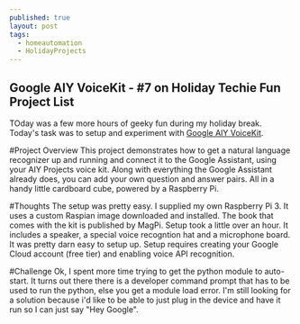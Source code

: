 ```yaml
---
published: true
layout: post
tags:
  - homeautomation
  - HolidayProjects
---
```

## Google AIY VoiceKit - #7 on Holiday Techie Fun Project List

TOday was a few more hours of geeky fun during my holiday break.  Today's task was to setup and experiment with [Google AIY VoiceKit](https://aiyprojects.withgoogle.com/voice).

#Project Overview
This project demonstrates how to get a natural language recognizer up and running and connect it to the Google Assistant, using your AIY Projects voice kit. Along with everything the Google Assistant already does, you can add your own question and answer pairs. All in a handy little cardboard cube, powered by a Raspberry Pi.

#Thoughts
The setup was pretty easy.  I supplied my own Raspberry Pi 3.  It uses a custom Raspian image downloaded and installed.  The book that comes with the kit is published by MagPi.  Setup took a little over an hour.  It includes a speaker, a special voice recogntion hat and a microphone board.  It was pretty darn easy to setup up.  Setup requires creating your Google Cloud account (free tier) and enabling voice API recognition.  

#Challenge
Ok, I spent more time trying to get the python module to auto-start.  It turns out there there is a developer command prompt that has to be used to run the python, else you get a module load error.  I'm still looking for a solution because i'd like to be able to just plug in the device and have it run so I can just say "Hey Google".  
